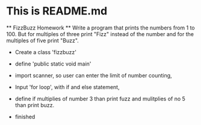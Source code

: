 # This is README.md

** FizzBuzz Homework **
Write a program that prints the numbers from 1 to 100. But for multiples of three print "Fizz" instead of the number and for the multiples of five print "Buzz".

* Create a class 'fizzbuzz'
* define 'public static void main'
* import scanner,  so user can enter the limit of number counting,
* Input 'for loop', with if and else statement,
* define if multiplies of number 3 than print fuzz and mulitplies of no 5 than print buzz. 
 
* finished 
